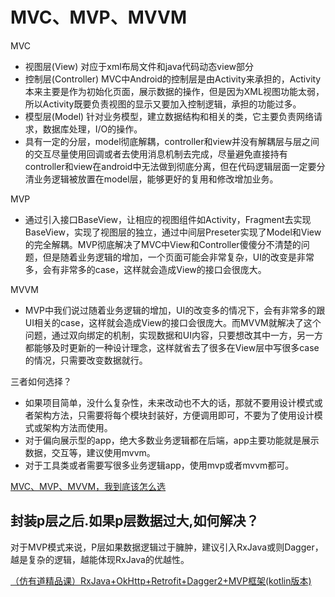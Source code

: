 # MVC、MVP、MVVM

MVC

* 视图层(View) 对应于xml布局文件和java代码动态view部分
* 控制层(Controller) MVC中Android的控制层是由Activity来承担的，Activity本来主要是作为初始化页面，展示数据的操作，但是因为XML视图功能太弱，所以Activity既要负责视图的显示又要加入控制逻辑，承担的功能过多。
* 模型层(Model) 针对业务模型，建立数据结构和相关的类，它主要负责网络请求，数据库处理，I/O的操作。
* 具有一定的分层，model彻底解耦，controller和view并没有解耦层与层之间的交互尽量使用回调或者去使用消息机制去完成，尽量避免直接持有 controller和view在android中无法做到彻底分离，但在代码逻辑层面一定要分清业务逻辑被放置在model层，能够更好的复用和修改增加业务。

MVP

* 通过引入接口BaseView，让相应的视图组件如Activity，Fragment去实现BaseView，实现了视图层的独立，通过中间层Preseter实现了Model和View的完全解耦。MVP彻底解决了MVC中View和Controller傻傻分不清楚的问题，但是随着业务逻辑的增加，一个页面可能会非常复杂，UI的改变是非常多，会有非常多的case，这样就会造成View的接口会很庞大。

MVVM

* MVP中我们说过随着业务逻辑的增加，UI的改变多的情况下，会有非常多的跟UI相关的case，这样就会造成View的接口会很庞大。而MVVM就解决了这个问题，通过双向绑定的机制，实现数据和UI内容，只要想改其中一方，另一方都能够及时更新的一种设计理念，这样就省去了很多在View层中写很多case的情况，只需要改变数据就行。

三者如何选择？

* 如果项目简单，没什么复杂性，未来改动也不大的话，那就不要用设计模式或者架构方法，只需要将每个模块封装好，方便调用即可，不要为了使用设计模式或架构方法而使用。
* 对于偏向展示型的app，绝大多数业务逻辑都在后端，app主要功能就是展示数据，交互等，建议使用mvvm。
* 对于工具类或者需要写很多业务逻辑app，使用mvp或者mvvm都可。

[MVC、MVP、MVVM，我到底该怎么选](https://juejin.im/post/5b3a3a44f265da630e27a7e6)

## 封装p层之后.如果p层数据过大,如何解决？

对于MVP模式来说，P层如果数据逻辑过于臃肿，建议引入RxJava或则Dagger，越是复杂的逻辑，越能体现RxJava的优越性。

[（仿有道精品课）RxJava+OkHttp+Retrofit+Dagger2+MVP框架(kotlin版本)](https://juejin.im/post/5c6e601cf265da2dc675b69e#comment)